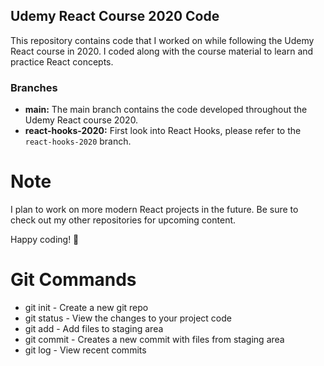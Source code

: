## Udemy React Course 2020 Code

This repository contains code that I worked on while following the Udemy React course in 2020. I coded along with the course material to learn and practice React concepts.

### Branches

- **main:** The main branch contains the code developed throughout the Udemy React course 2020.
- **react-hooks-2020:** First look into React Hooks, please refer to the `react-hooks-2020` branch.

# Note
I plan to work on more modern React projects in the future. Be sure to check out my other repositories for upcoming content.

Happy coding! 🚀

# Git Commands

- git init - Create a new git repo
- git status - View the changes to your project code
- git add - Add files to staging area
- git commit - Creates a new commit with files from staging area
- git log - View recent commits
